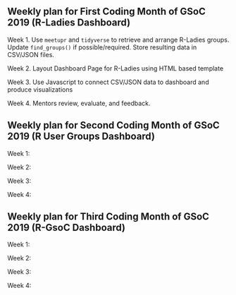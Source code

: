 ## Weekly plan for First Coding Month of GSoC 2019 (R-Ladies Dashboard)

Week 1. Use `meetupr` and `tidyverse` to retrieve and arrange R-Ladies groups. Update `find_groups()` if possible/required. 
        Store resulting data in CSV/JSON files.

Week 2. Layout Dashboard Page for R-Ladies using HTML based template

Week 3. Use Javascript to connect CSV/JSON data to dashboard and produce visualizations

Week 4. Mentors review, evaluate, and feedback.


## Weekly plan for Second Coding Month of GSoC 2019 (R User Groups Dashboard)

Week 1:

Week 2:

Week 3: 

Week 4:


## Weekly plan for Third Coding Month of GSoC 2019 (R-GsoC Dashboard)

Week 1:

Week 2:

Week 3: 

Week 4:
